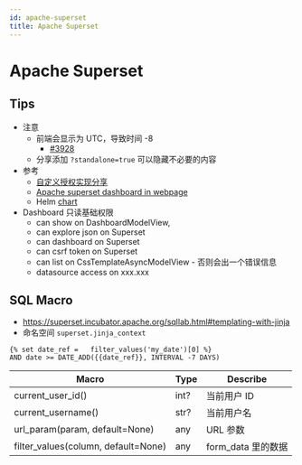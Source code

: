 ```yaml
---
id: apache-superset
title: Apache Superset
---
```


# Apache Superset

## Tips

- 注意
  - 前端会显示为 UTC，导致时间 -8
    - [#3928](https://github.com/apache/incubator-superset/issues/3928)
  - 分享添加 `?standalone=true` 可以隐藏不必要的内容
- 参考
  - [自定义授权实现分享](https://medium.com/@sairamkrish/8217956273c1)
  - [Apache superset dashboard in webpage](https://stackoverflow.com/questions/54219101/apache-superset-dashboard-in-webpage)
  - Helm [chart](https://github.com/apache/incubator-superset/tree/master/helm/superset)
- Dashboard 只读基础权限
  - can show on DashboardModelView,
  - can explore json on Superset
  - can dashboard on Superset
  - can csrf token on Superset
  - can list on CssTemplateAsyncModelView - 否则会出一个错误信息
  - datasource access on xxx.xxx

## SQL Macro

- https://superset.incubator.apache.org/sqllab.html#templating-with-jinja
- 命名空间 `superset.jinja_context`

```jinja
{% set date_ref =   filter_values('my_date')[0] %}
AND date >= DATE_ADD({{date_ref}}, INTERVAL -7 DAYS)
```

| Macro                               | Type | Describe           |
| ----------------------------------- | ---- | ------------------ |
| current_user_id()                   | int? | 当前用户 ID        |
| current_username()                  | str? | 当前用户名         |
| url_param(param, default=None)      | any  | URL 参数           |
| filter_values(column, default=None) | any  | form_data 里的数据 |
